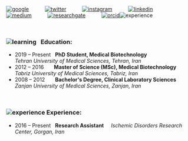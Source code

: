 [![google](https://user-images.githubusercontent.com/62830901/182251502-db238ab8-74fb-4dd6-a658-9acb90160423.png)](https://scholar.google.com/citations?hl=en&user=iIkrTYgAAAAJ) &nbsp;&nbsp;&nbsp;&nbsp;&nbsp;&nbsp;&nbsp;&nbsp;&nbsp; [![twitter](https://user-images.githubusercontent.com/62830901/182251405-7639aef3-08ce-46dc-b736-644fc38ad6a5.png)](https://twitter.com/ghorghanlu) &nbsp;&nbsp;&nbsp;&nbsp;&nbsp;&nbsp;&nbsp;&nbsp;&nbsp; [![instagram](https://user-images.githubusercontent.com/62830901/182251262-0b503710-9d36-49f8-8a68-0ba5b059263b.png)](https://www.instagram.com/ghorghanlu/) &nbsp;&nbsp;&nbsp;&nbsp;&nbsp;&nbsp;&nbsp;&nbsp;&nbsp; [![linkedin](https://user-images.githubusercontent.com/62830901/182251091-2a9b3f89-088d-4fb6-9f56-4d71e13b7308.png)](https://www.linkedin.com/in/ghorghanlu/) &nbsp;&nbsp;&nbsp;&nbsp;&nbsp;&nbsp;&nbsp;&nbsp;&nbsp; [![medium](https://user-images.githubusercontent.com/62830901/182252155-47d01ab6-0580-47b2-9067-5c029e545fc2.png)](https://medium.com/@ghorghanlu) &nbsp;&nbsp;&nbsp;&nbsp;&nbsp;&nbsp;&nbsp;&nbsp;&nbsp; [![researchgate](https://user-images.githubusercontent.com/62830901/182252381-3bf98578-b1ed-41a0-a898-7f3548f5d947.png)](https://www.researchgate.net/profile/Sajjad-Ghorghanlu) &nbsp;&nbsp;&nbsp;&nbsp;&nbsp;&nbsp;&nbsp;&nbsp;&nbsp; [![orcid](https://user-images.githubusercontent.com/62830901/182252693-c75fa533-8f90-4641-8b1d-d499ca019aae.png)](https://orcid.org/0000-0001-9323-9325)![experience](https://user-images.githubusercontent.com/62830901/182259663-96894c5c-b006-4f7f-b539-ac128331f044.png)



<br/>

### ![learning](https://user-images.githubusercontent.com/62830901/182258659-e56c86c7-005b-4512-ad81-ab75e09f7f31.png) &nbsp; Education:
* 2019 – Present &nbsp; **PhD Student, Medical Biotechnology** &nbsp;&nbsp;&nbsp;&nbsp;&nbsp;&nbsp;&nbsp;&nbsp;&nbsp;&nbsp;&nbsp;&nbsp;&nbsp;&nbsp;&nbsp;&nbsp;&nbsp;&nbsp;&nbsp;&nbsp;&nbsp;&nbsp; _Tehran University of Medical Sciences, Tehran, Iran_
* 2012 – 2016 &nbsp;&nbsp;&nbsp;&nbsp;&nbsp; **Master of Science (MSc), Medical Biotechnology** &nbsp;&nbsp;&nbsp; _Tabriz University of Medical Sciences, Tabriz, Iran_
* 2008 – 2012 &nbsp;&nbsp;&nbsp;&nbsp;&nbsp; **Bachelor's Degree, Clinical Laboratory Sciences** &nbsp;&nbsp;&nbsp;&nbsp;&nbsp; _Zanjan University of Medical Sciences, Zanjan, Iran_

<br/>

### ![experience](https://user-images.githubusercontent.com/62830901/182259743-64d5be12-eba1-413a-9699-d015be2145ca.png) Experience:
* 2016 – Present &nbsp; **Research Assistant** &nbsp;&nbsp;&nbsp; _Ischemic Disorders Research Center, Gorgan, Iran_




<!--
**ghorghanlu/ghorghanlu** is a ✨ _special_ ✨ repository because its `README.md` (this file) appears on your GitHub profile.

Here are some ideas to get you started:

- 🔭 I’m currently working on ...
- 🌱 I’m currently learning ...
- 👯 I’m looking to collaborate on ...
- 🤔 I’m looking for help with ...
- 💬 Ask me about ...
- 📫 How to reach me: ...
- 😄 Pronouns: ...
- ⚡ Fun fact: ...
-->
